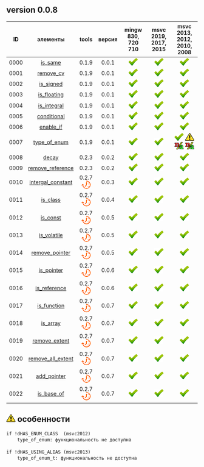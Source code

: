 ﻿
[P]: ../../icons/progress.png
[V]: ../../icons/success.png
[X]: ../../icons/failed.png
[D]: ../../icons/danger.png
[E]: ../../icons/empty.png
[N]: ../../icons/na.png

version 0.0.8
---
| **ID** | элементы                | tools           | версия | mingw 830, 720 710 | msvc 2019, 2017, 2015 | msvc 2013, 2012, 2010, 2008             |  
|:------:|:-----------------------:|:---------------:|:------:|:------------------:|:---------------------:|:---------------------------------------:|  
|  0000  | [is_same][00]           | 0.1.9           | 0.0.1  |   [![V]][MINGW]    |  [![V]][VS-NEW]       | [![V]][VS-OLD]                          |  
|  0001  | [remove_cv][01]         | 0.1.9           | 0.0.1  |   [![V]][MINGW]    |  [![V]][VS-NEW]       | [![V]][VS-OLD]                          |  
|  0002  | [is_signed][02]         | 0.1.9           | 0.0.1  |   [![V]][MINGW]    |  [![V]][VS-NEW]       | [![V]][VS-OLD]                          |  
|  0003  | [is_floating][03]       | 0.1.9           | 0.0.1  |   [![V]][MINGW]    |  [![V]][VS-NEW]       | [![V]][VS-OLD]                          |  
|  0004  | [is_integral][04]       | 0.1.9           | 0.0.1  |   [![V]][MINGW]    |  [![V]][VS-NEW]       | [![V]][VS-OLD]                          |  
|  0005  | [conditional][05]       | 0.1.9           | 0.0.1  |   [![V]][MINGW]    |  [![V]][VS-NEW]       | [![V]][VS-OLD]                          |  
|  0006  | [enable_if][06]         | 0.1.9           | 0.0.1  |   [![V]][MINGW]    |  [![V]][VS-NEW]       | [![V]][VS-OLD]                          |  
|  0007  | [type_of_enum][07]      | 0.1.9           | 0.0.1  |   [![V]][MINGW]    |  [![V]][VS-NEW]       | [![V]][0] [![D]][2] [![N]][1] [![N]][2] |  
|  0008  | [decay][08]             | 0.2.3           | 0.0.2  |   [![V]][MINGW]    |  [![V]][VS-NEW]       | [![V]][VS-OLD]                          |  
|  0009  | [remove_reference][09]  | 0.2.3           | 0.0.2  |   [![V]][MINGW]    |  [![V]][VS-NEW]       | [![V]][VS-OLD]                          |  
|  0010  | [intergal_constant][10] | 0.2.7 [![P]][M] | 0.0.3  |   [![V]][MINGW]    |  [![V]][VS-NEW]       | [![V]][VS-OLD]                          |  
|  0011  | [is_class][11]          | 0.2.7 [![P]][M] | 0.0.4  |   [![V]][MINGW]    |  [![V]][VS-NEW]       | [![V]][VS-OLD]                          |  
|  0012  | [is_const][12]          | 0.2.7 [![P]][M] | 0.0.5  |   [![V]][MINGW]    |  [![V]][VS-NEW]       | [![V]][VS-OLD]                          |  
|  0013  | [is_volatile][13]       | 0.2.7 [![P]][M] | 0.0.5  |   [![V]][MINGW]    |  [![V]][VS-NEW]       | [![V]][VS-OLD]                          |  
|  0014  | [remove_pointer][14]    | 0.2.7 [![P]][M] | 0.0.5  |   [![V]][MINGW]    |  [![V]][VS-NEW]       | [![V]][VS-OLD]                          |  
|  0015  | [is_pointer][15]        | 0.2.7 [![P]][M] | 0.0.6  |   [![V]][MINGW]    |  [![V]][VS-NEW]       | [![V]][VS-OLD]                          |  
|  0016  | [is_reference][16]      | 0.2.7 [![P]][M] | 0.0.6  |   [![V]][MINGW]    |  [![V]][VS-NEW]       | [![V]][VS-OLD]                          |  
|  0017  | [is_function][16]       | 0.2.7 [![P]][M] | 0.0.7  |   [![V]][MINGW]    |  [![V]][VS-NEW]       | [![V]][VS-OLD]                          |  
|  0018  | [is_array][16]          | 0.2.7 [![P]][M] | 0.0.7  |   [![V]][MINGW]    |  [![V]][VS-NEW]       | [![V]][VS-OLD]                          |  
|  0019  | [remove_extent][16]     | 0.2.7 [![P]][M] | 0.0.7  |   [![V]][MINGW]    |  [![V]][VS-NEW]       | [![V]][VS-OLD]                          |  
|  0020  | [remove_all_extent][16] | 0.2.7 [![P]][M] | 0.0.7  |   [![V]][MINGW]    |  [![V]][VS-NEW]       | [![V]][VS-OLD]                          |  
|  0021  | [add_pointer][16]       | 0.2.7 [![P]][M] | 0.0.7  |   [![V]][MINGW]    |  [![V]][VS-NEW]       | [![V]][VS-OLD]                          |  
|  0022  | [is_base_of][16]        | 0.2.7 [![P]][M] | 0.0.7  |   [![V]][MINGW]    |  [![V]][VS-NEW]       | [![V]][VS-OLD]                          |  

[M]:       #traits          "метафункции для обработки типов"  
[MINGW]:   #mingw-new       "поддержка компиляторов mingw"  
[VS-NEW]:  #msvc-new        "поддержка новых компиляторов msvc"  
[VS-OLD]:  #msvc-old        "поддержка старых компиляторов msvc"  
[0]:       #msvc-old        "поддержка старых компиляторов msvc"  
[1]:       #-особенности    "type_of_enum: требуется msvc2012 или более новая"  
[2]:       #-особенности    "type_of_enum_t: требуется msvc2013 или более новая"  

[00]: #is_same           "метафункция: true, если типы идентичны"  
[01]: #remove_cv         "метафункция: удаляет квалификаторы"  
[02]: #is_signed         "метафункция: true, если тип - знаковый"  
[03]: #is_floating       "метафункция: true, если тип - дробное число"  
[04]: #is_integral       "метафункция: true, если тип - интегральное число"  
[05]: #conditional       "метафункция: если первый аргумент - true, результат - первый тип, иначе - второй тип"  
[06]: #enable_if         "метафункция: если первый аргумент - false, шаблон не скомпилируется"  
[07]: #type_of_enum      "метафункция: возвращает underlying_type"  
[08]: #decay             "метафункция: разложение типа до осново-образующего"  
[09]: #remove_reference  "метафункция: удаляет ссылочную семантику"  
[10]: #intergal_constant "тип-значение"  
[11]: #is_class          "метафункция: true, если тип - классовый"  
[12]: #is_const          "метафункция: true, если тип - констатный" 
[13]: #is_volatile       "метафункция: true, если тип - волатильный" 
[14]: #remove_pointer    "метафункция: удаляет указательную семантику"  
[15]: #is_pointer        "метафункция: true, если тип - указательный"  
[16]: #is_reference      "метафункция: true, если тип - ссылочный"  

[17]: #is_function       "метафункция: true, если тип - функция"  
[18]: #is_array          "метафункция: true, если тип - массив"  
[19]: #remove_extent     "метафункция: удаляет одну размерность массива"  
[20]: #remove_all_extent "метафункция: удаляет все размерности массивов"  
[21]: #add_pointer       "метафункция: добавляет к типу указательную семантику"  
[22]: #is_base_of        "метафункция: true, если B - базовый тип для D"  

[![D]][M] особенности
---------------------

```
if !dHAS_ENUM_CLASS  (msvc2012)
    type_of_enum: функциональность не доступна

if !dHAS_USING_ALIAS (msvc2013)
    type_of_enum_t: функциональность не доступна

```

